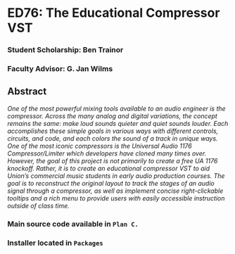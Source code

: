 # **ED76: The Educational Compressor VST**
### Student Scholarship: Ben Trainor
### Faculty Advisor: G. Jan Wilms

## **Abstract**
*One of the most powerful mixing tools available to an audio engineer is the compressor. Across the many analog and digital variations, the concept remains the same: make loud sounds quieter and quiet sounds louder. Each accomplishes these simple goals in various ways with different controls, circuits, and code, and each colors the sound of a track in unique ways. One of the most iconic compressors is the Universal Audio 1176 Compressor/Limiter which developers have cloned many times over. However, the goal of this project is not primarily to create a free UA 1176 knockoff. Rather, it is to create an educational compressor VST to aid Union’s commercial music students in early audio production courses. The goal is to reconstruct the original layout to track the stages of an audio signal through a compressor, as well as implement concise right-clickable tooltips and a rich menu to provide users with easily accessible instruction outside of class time.*

### Main source code available in `Plan C.`
### Installer located in `Packages`
